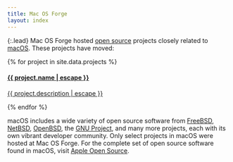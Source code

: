 ```yaml
---
title: Mac OS Forge
layout: index
---
```


{:.lead}
Mac OS Forge hosted [open source](https://opensource.org/) projects closely related to [macOS](http://www.apple.com/macos/). These projects have moved:

<div class="row macosforge-projects">
  {% for project in site.data.projects %}
  <a href="{{ project.url }}">
    <div class="col-md-4 col-sm-6">
      <h4>{{ project.name | escape }}</h4>
      <p>{{ project.description | escape }}</p>
    </div>
  </a>
  {% endfor %}
</div>

macOS includes a wide variety of open source software from [FreeBSD](http://www.freebsd.org/), [NetBSD](http://www.netbsd.org/), [OpenBSD](http://www.openbsd.org/), the [GNU Project](http://www.gnu.org/), and many more projects, each with its own vibrant developer community. Only select projects in macOS were hosted at Mac OS Forge. For the complete set of open source software found in macOS, visit [Apple Open Source](https://opensource.apple.com/).
